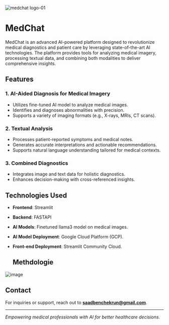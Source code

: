![medchat logo-01](https://github.com/user-attachments/assets/f82af732-6f62-42d7-ac2e-de7cc87f8498)

# MedChat

MedChat is an advanced AI-powered platform designed to revolutionize medical diagnostics and patient care by leveraging state-of-the-art AI technologies. The platform provides tools for analyzing medical imagery, processing textual data, and combining both modalities to deliver comprehensive insights.

## Features

### 1. **AI-Aided Diagnosis for Medical Imagery**
- Utilizes fine-tuned AI model to analyze medical images.
- Identifies and diagnoses abnormalities with precision.
- Supports a variety of imaging formats (e.g., X-rays, MRIs, CT scans).

### 2. **Textual Analysis**
- Processes patient-reported symptoms and medical notes.
- Generates accurate interpretations and actionable recommendations.
- Supports natural language understanding tailored for medical contexts.

### 3. **Combined Diagnostics**
- Integrates image and text data for holistic diagnostics.
- Enhances decision-making with cross-referenced insights.

## Technologies Used

- **Frontend**: Streamlit
- **Backend**: FASTAPI
- **AI Models**: Finetuned llama3 model on medical images.
- **AI Model Deployment**: Google Cloud Platform (GCP).
- **Front-end Deployment**: Streamlit Community Cloud.

  ## Methdologie

![image](https://github.com/user-attachments/assets/6f13abc2-a30e-4aa9-a930-be34959c529f)



## Contact

For inquiries or support, reach out to **[saadbenchekrun@gmail.com](mailto:your-email@example.com)**.

---

*Empowering medical professionals with AI for better healthcare decisions.*